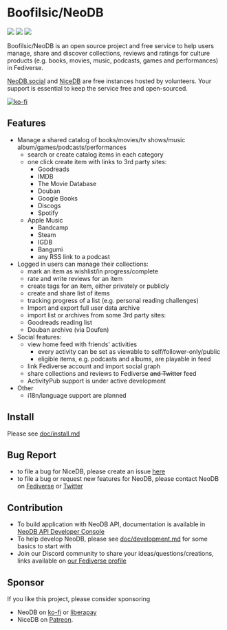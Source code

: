 # Boofilsic/NeoDB

![](https://github.com/neodb-social/neodb/actions/workflows/check.yml/badge.svg?branch=main)
![](https://github.com/neodb-social/neodb/actions/workflows/tests.yml/badge.svg?branch=main)
![](https://github.com/neodb-social/neodb/actions/workflows/publish.yml/badge.svg?event=push)

Boofilsic/NeoDB is an open source project and free service to help users manage, share and discover collections, reviews and ratings for culture products (e.g. books, movies, music, podcasts, games and performances) in Fediverse.

[NeoDB.social](https://neodb.social) and [NiceDB](https://nicedb.org) are free instances hosted by volunteers. Your support is essential to keep the service free and open-sourced.

[![ko-fi](https://ko-fi.com/img/githubbutton_sm.svg)](https://ko-fi.com/neodb)

## Features
 - Manage a shared catalog of books/movies/tv shows/music album/games/podcasts/performances
 	 + search or create catalog items in each category
 	 + one click create item with links to 3rd party sites:
 	 	 * Goodreads
 	 	 * IMDB
 	 	 * The Movie Database
 	 	 * Douban
 	 	 * Google Books
 	 	 * Discogs
 	 	 * Spotify
     * Apple Music
 	 	 * Bandcamp
 	 	 * Steam
 	 	 * IGDB
 	 	 * Bangumi
 	 	 * any RSS link to a podcast
 - Logged in users can manage their collections:
 	 + mark an item as wishlist/in progress/complete
 	 + rate and write reviews for an item
 	 + create tags for an item, either privately or publicly
 	 + create and share list of items
 	 + tracking progress of a list (e.g. personal reading challenges)
 	 + Import and export full user data archive
 	 + import list or archives from some 3rd party sites:
   	 * Goodreads reading list
   	 * Douban archive (via Doufen)
 - Social features:
 	 + view home feed with friends' activities
 	 	 * every activity can be set as viewable to self/follower-only/public
 	   * eligible items, e.g. podcasts and albums, are playable in feed
 	 + link Fediverse account and import social graph
 	 + share collections and reviews to Fediverse ~~and Twitter~~ feed
 	 + ActivityPub support is under active development
 - Other
   + i18n/language support are planned

## Install
Please see [doc/install.md](doc/install.md)

## Bug Report
 - to file a bug for NiceDB, please create an issue [here](https://github.com/doubaniux/boofilsic/issues/new)
 - to file a bug or request new features for NeoDB, please contact NeoDB on [Fediverse](https://mastodon.social/@neodb) or [Twitter](https://twitter.com/NeoDBsocial)

## Contribution
 - To build application with NeoDB API, documentation is available in [NeoDB API Developer Console](https://neodb.social/developer/)
 - To help develop NeoDB, please see [doc/development.md](doc/development.md) for some basics to start with
 - Join our Discord community to share your ideas/questions/creations, links available on [our Fediverse profile](https://mastodon.social/@neodb)

## Sponsor
If you like this project, please consider sponsoring
 - NeoDB on [ko-fi](https://ko-fi.com/neodb) or [liberapay](https://liberapay.com/neodb)
 - NiceDB on [Patreon](https://patreon.com/tertius).
